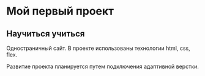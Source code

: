 # Мой первый проект

## Научиться учиться

Одностраничный сайт.
В проекте использованы технологии html, css, flex.

Развитие проекта планируется путем подключения адаптивной верстки.
